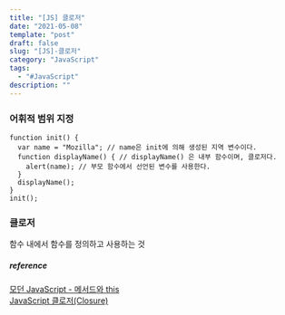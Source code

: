 ```yaml
---
title: "[JS] 클로저"
date: "2021-05-08"
template: "post"
draft: false
slug: "[JS]-클로저"
category: "JavaScript"
tags:
  - "#JavaScript"
description: ""
---
```


### 어휘적 범위 지정

```JS
function init() {
  var name = "Mozilla"; // name은 init에 의해 생성된 지역 변수이다.
  function displayName() { // displayName() 은 내부 함수이며, 클로저다.
    alert(name); // 부모 함수에서 선언된 변수를 사용한다.
  }
  displayName();
}
init();
```

### 클로저

 함수 내에서 함수를 정의하고 사용하는 것


##### reference
[모던 JavaScript - 메서드와 this](https://developer.mozilla.org/ko/docs/Web/JavaScript/Closures#%EC%96%B4%ED%9C%98%EC%A0%81_%EB%B2%94%EC%9C%84_%EC%A7%80%EC%A0%95lexical_scoping)  
[JavaScript 클로저(Closure)](https://hyunseob.github.io/2016/08/30/javascript-closure/)